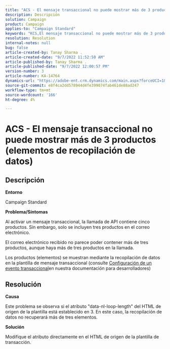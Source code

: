 ```yaml
---
title: "ACS - El mensaje transaccional no puede mostrar más de 3 productos (elementos de recopilación de datos)"
description: Descripción
solution: Campaign
product: Campaign
applies-to: "Campaign Standard"
keywords: "KCS,El mensaje transaccional no puede mostrar más de 3 productos (elementos de recopilación de datos)"
resolution: Resolution
internal-notes: null
bug: false
article-created-by: Tanay Sharma .
article-created-date: "9/7/2022 11:52:50 AM"
article-published-by: Tanay Sharma .
article-published-date: "9/7/2022 12:00:57 PM"
version-number: 3
article-number: KA-14764
dynamics-url: "https://adobe-ent.crm.dynamics.com/main.aspx?forceUCI=1&pagetype=entityrecord&etn=knowledgearticle&id=4e678f96-a32e-ed11-9db1-002248086735"
source-git-commit: e8f4ca2dd578944d4fe399074fab461de88ad247
workflow-type: tm+mt
source-wordcount: '166'
ht-degree: 4%

---
```


# ACS - El mensaje transaccional no puede mostrar más de 3 productos (elementos de recopilación de datos)

## Descripción


<b>Entorno</b>

Campaign Standard



<b>Problema/Síntomas</b>

Al activar un mensaje transaccional, la llamada de API contiene cinco productos. Sin embargo, solo se incluyen tres productos en el correo electrónico.

El correo electrónico recibido no parece poder contener más de tres productos, aunque haya más de tres productos en la llamada.

Los productos (elementos) se muestran mediante la recopilación de datos en la plantilla de mensaje transaccional (consulte [Configuración de un evento transaccional](https://experienceleague.adobe.com/docs/campaign-standard/using/communication-channels/transactional-messaging/event-configuration/configuring-transactional-event.html?lang=en)en nuestra documentación para desarrolladores)


## Resolución


<b>Causa</b>

Este problema se observa si el atributo &quot;data-nl-loop-length&quot; del HTML de origen de la plantilla está establecido en 3. En este caso, la recopilación de datos no recuperará más de tres elementos.



<b>Solución</b>

Modifique el atributo directamente en el HTML de origen de la plantilla de transacción.



